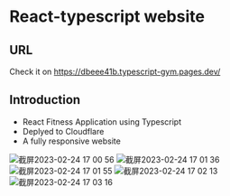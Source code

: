 # React-typescript website
## URL
Check it on https://dbeee41b.typescript-gym.pages.dev/

## Introduction
- React Fitness Application using Typescript
- Deplyed to Cloudflare
- A fully responsive website 


![截屏2023-02-24 17 00 56](https://user-images.githubusercontent.com/19500045/221125095-dbdf7410-68d4-4852-9cf6-911fd7916133.png)
![截屏2023-02-24 17 01 36](https://user-images.githubusercontent.com/19500045/221125108-b926fede-4e0a-4683-95c5-87a4a421bc59.png)
![截屏2023-02-24 17 01 55](https://user-images.githubusercontent.com/19500045/221125162-130626c8-847c-41dc-bb33-05816317c783.png)
![截屏2023-02-24 17 02 13](https://user-images.githubusercontent.com/19500045/221125172-5702d8b5-2fe2-4611-82f2-07478b376c22.png)
![截屏2023-02-24 17 03 16](https://user-images.githubusercontent.com/19500045/221125190-4d104473-97b6-4efa-8db8-85cfc44eccc4.png)
